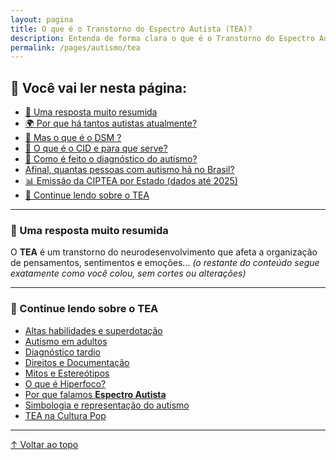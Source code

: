 ```yaml
---
layout: pagina
title: O que é o Transtorno do Espectro Autista (TEA)?
description: Entenda de forma clara o que é o Transtorno do Espectro Autista (TEA), suas manifestações e como ele é diagnosticado.
permalink: /pages/autismo/tea
---
```


## 📌 Você vai ler nesta página:

- [🧩 Uma resposta muito resumida](#🧩-uma-resposta-muito-resumida)
- [🌍 Por que há tantos autistas atualmente?](#🌍-por-que-há-tantos-autistas-atualmente)
- [📘 Mas o que é o DSM ?](#📘-mas-o-que-é-o-dsm-)
- [🧠 O que é o CID e para que serve?](#🧠-o-que-é-o-cid-e-para-que-serve)
- [🔎 Como é feito o diagnóstico do autismo?](#🔎-como-é-feito-o-diagnóstico-do-autismo)
- [Afinal, quantas pessoas com autismo há no Brasil?](#afinal-quantas-pessoas-com-autismo-há-no-brasil)
- [📊 Emissão da CIPTEA por Estado (dados até 2025)](#📊-emissão-da-ciptea-por-estado-dados-até-2025)
- [🔎 Continue lendo sobre o TEA](#🔎-continue-lendo-sobre-o-tea)

---

### 🧩 Uma resposta muito resumida

O **TEA** é um transtorno do neurodesenvolvimento que afeta a organização de pensamentos, sentimentos e emoções...
*(o restante do conteúdo segue exatamente como você colou, sem cortes ou alterações)*

---

### 🔎 Continue lendo sobre o TEA

- [Altas habilidades e superdotação](/pages/autismo/habilidades.html)  
- [Autismo em adultos](/pages/autismo/tea_adultos.html)  
- [Diagnóstico tardio](/pages/autismo/diag_tardio.html)  
- [Direitos e Documentação](/pages/autismo/direitos.html)  
- [Mitos e Estereótipos](/pages/autismo/mitos.html)  
- [O que é Hiperfoco?](/pages/autismo/index_hiperfoco.html)  
- [Por que falamos **Espectro Autista**](/pages/autismo/espectro.html)  
- [Simbologia e representação do autismo](/pages/autismo/simbolos.html)  
- [TEA na Cultura Pop](/pages/autismo/representacao.html)  

---

[↑ Voltar ao topo](#🧩-uma-resposta-muito-resumida)
